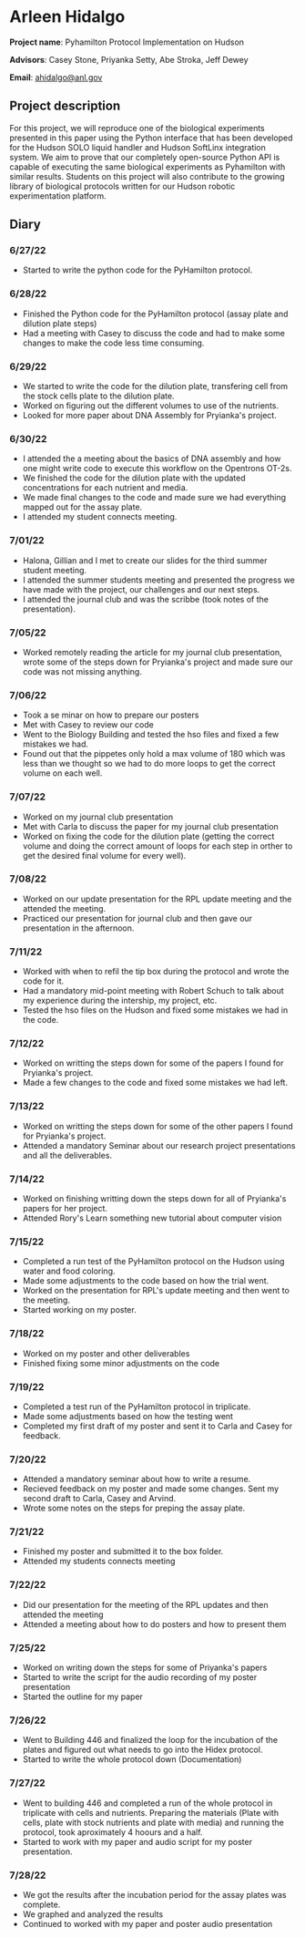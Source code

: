 # Arleen Hidalgo
**Project name**: Pyhamilton Protocol Implementation on Hudson 

**Advisors**: Casey Stone, Priyanka Setty, Abe Stroka, Jeff Dewey

**Email**: ahidalgo@anl.gov
## Project description 
For this project, we will reproduce one of the biological experiments presented in this paper using the Python interface that has been developed for the Hudson SOLO liquid handler and Hudson SoftLinx integration system. We aim to prove that our completely open-source Python API is capable of executing the same biological experiments as Pyhamilton with similar results. Students on this project will also contribute to the growing library of biological protocols written for our Hudson robotic experimentation platform. 
## Diary
### 6/27/22
* Started to write the python code for the PyHamilton protocol. 

### 6/28/22
* Finished the Python code for the PyHamilton protocol (assay plate and dilution plate steps) 
* Had a meeting with Casey to discuss the code and had to make some changes to make the code less time consuming.

### 6/29/22
* We started to write the code for the dilution plate, transfering cell from the stock cells plate to the dilution plate. 
* Worked on figuring out the different volumes to use of the nutrients. 
* Looked for more paper about DNA Assembly for Pryianka's project. 

### 6/30/22 
* I attended the a meeting about the basics of DNA assembly and how one might write code to execute this workflow on the Opentrons OT-2s. 
* We finished the code for the dilution plate with the updated concentrations for each nutrient and media. 
* We made final changes to the code and made sure we had everything mapped out for the assay plate.
* I attended my student connects meeting.

### 7/01/22
* Halona, Gillian and I met to create our slides for the third summer student meeting. 
* I attended the summer students meeting and presented the progress we have made with the project, our challenges and our next steps. 
* I attended the journal club and was the scribbe (took notes of the presentation). 

### 7/05/22
* Worked remotely reading the article for my journal club presentation, wrote some of the steps down for Pryianka's project and made sure our code was not missing anything. 

### 7/06/22 
* Took a se minar on how to prepare our posters 
* Met with Casey to review our code
* Went to the Biology Building and tested the hso files and fixed a few mistakes we had. 
* Found out that the pippetes only hold a max volume of 180 which was less than we thought so we had to do more loops to get the correct volume on each well. 

### 7/07/22 
* Worked on my journal club presentation
* Met with Carla to discuss the paper for my journal club presentation 
* Worked on fixing the code for the dilution plate (getting the correct volume and doing the correct amount of loops for each step in orther to get the desired final volume for every well). 

### 7/08/22 
* Worked on our update presentation for the RPL update meeting and the attended the meeting. 
* Practiced our presentation for journal club and then gave our presentation in the afternoon. 

### 7/11/22 
* Worked with when to refil the tip box during the protocol and wrote the code for it. 
* Had a mandatory mid-point meeting with Robert Schuch to talk about my experience during the intership, my project, etc. 
* Tested the hso files on the Hudson and fixed some mistakes we had in the code. 

### 7/12/22
* Worked on writting the steps down for some of the papers I found for Pryianka's project. 
* Made a few changes to the code and fixed some mistakes we had left. 

### 7/13/22 
* Worked on writting the steps down for some of the other papers I found for Pryianka's project. 
* Attended a mandatory Seminar about our research project presentations and all the deliverables. 

### 7/14/22
* Worked on finishing writting down the steps down for all of Pryianka's papers for her project. 
* Attended Rory's Learn something new tutorial about computer vision 

### 7/15/22
* Completed a run test of the PyHamilton protocol on the Hudson using water and food coloring. 
* Made some adjustments to the code based on how the trial went. 
* Worked on the presentation for RPL's update meeting and then went to the meeting. 
* Started working on my poster. 

### 7/18/22
* Worked on my poster and other deliverables 
* Finished fixing some minor adjustments on the code 

### 7/19/22
* Completed a test run of the PyHamilton protocol in triplicate. 
* Made some adjustments based on how the testing went 
* Completed my first draft of my poster and sent it to Carla and Casey for feedback. 

### 7/20/22 
* Attended a mandatory seminar about how to write a resume. 
* Recieved feedback on my poster and made some changes. Sent my second draft to Carla, Casey and Arvind. 
* Wrote some notes on the steps for preping the assay plate. 

### 7/21/22
* Finished my poster and submitted it to the box folder. 
* Attended my students connects meeting 

### 7/22/22 
* Did our presentation for the meeting of the RPL updates and then attended the meeting 
* Attended a meeting about how to do posters and how to present them 

### 7/25/22
* Worked on writing down the steps for some of Priyanka's papers 
* Started to write the script for the audio recording of my poster presentation 
* Started the outline for my paper 

### 7/26/22
* Went to Building 446 and finalized the loop for the incubation of the plates and figured out what needs to go into the Hidex protocol. 
* Started to write the whole protocol down (Documentation) 

### 7/27/22
* Went to building 446 and completed a run of the whole protocol in triplicate with cells and nutrients. Preparing the materials (Plate with cells, plate with stock nutrients and plate with media) and running the protocol, took aproximately 4 hoours and a half. 
* Started to work with my paper and audio script for my poster presentation. 
### 7/28/22
* We got the results after the incubation period for the assay plates was complete. 
* We graphed and analyzed the results 
* Continued to worked with my paper and poster audio presentation
